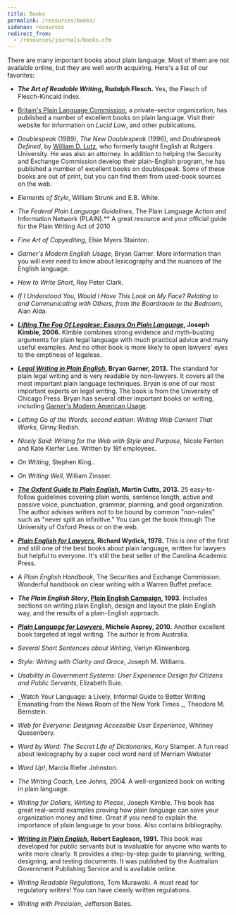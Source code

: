 ```yaml
---
title: Books
permalink: /resources/books/
sidenav: resources
redirect_from:
  - /resources/journals/books.cfm
---
```


There are many important books about plain language. Most of them are not available online, but they are well worth acquiring. Here's a list of our favorites:

- **_The Art of Readable Writing_, Rudolph Flesch.** Yes, the Flesch of Flesch-Kincaid index.

- [Britain's Plain Language Commission](https://www.clearest.co.uk/books), a private-sector organization, has published a number of excellent books on plain language. Visit their website for information on _Lucid Law_, and other publications.

- _Doublespeak_ (1989), _The New Doublespeak_ (1996), and _Doublespeak Defined_, by [William D. Lutz](https://en.wikipedia.org/wiki/William_D._Lutz), who formerly taught English at Rutgers University. He was also an attorney. In addition to helping the Security and Exchange Commission develop their plain-English program, he has published a number of excellent books on doublespeak. Some of these books are out of print, but you can find them from used-book sources on the web.

- _Elements of Style_, William Strunk and E.B. White.

- _The Federal Plain Language Guidelines_, The Plain Language Action and Information Network (PLAIN).** A great resource and your official guide for the Plain Writing Act of 2010

- _Fine Art of Copyediting_, Elsie Myers Stainton.

- _Garner's Modern English Usage_, Bryan Garner. More information than you will ever need to know about lexicography and the nuances of the English language.

- _How to Write Short_, Roy Peter Clark.

- _If I Understood You, Would I Have This Look on My Face? Relating to and Communicating with Others, from the Boardroom to the Bedroom_, Alan Alda.

- **_[Lifting The Fog Of Legalese: Essays On Plain Language](http://www.cap-press.com/books/isbn/9781594602122/Lifting-the-Fog-of-Legalese)_, Joseph Kimble, 2006.** Kimble combines strong evidence and myth-busting arguments for plain legal language with much practical advice and many useful examples. And no other book is more likely to open lawyers' eyes to the emptiness of legalese.

- **_[Legal Writing in Plain English](http://press.uchicago.edu/ucp/books/book/chicago/L/bo15506966.html)_, Bryan Garner, 2013.** The standard for plain legal writing and is very readable by non-lawyers. It covers all the most important plain language techniques. Bryan is one of our most important experts on legal writing. The book is from the University of Chicago Press. Bryan has several other important books on writing, including [Garner's Modern American Usage](https://global.oup.com/academic/product/garners-modern-english-usage-9780190491482?cc=us&lang=en&).

- _Letting Go of the Words, second edition: Writing Web Content That Works_, Ginny Redish.

- _Nicely Said: Writing for the Web with Style and Purpose_, Nicole Fenton and Kate Kierfer Lee. Written by 18f employees.

- _On Writing_, Stephen King..

- _On Writing Well_, William Zinsser.

- **_[The Oxford Guide to Plain English](https://global.oup.com/academic/product/oxford-guide-to-plain-english-9780199669172?cc=us&lang=en&)_, Martin Cutts, 2013.** 25 easy-to-follow guidelines covering plain words, sentence length, active and passive voice, punctuation, grammar, planning, and good organization. The author advises writers not to be bound by common "non-rules" such as "never split an infinitive." You can get the book through The University of Oxford Press or on the web.

- **_[Plain English for Lawyers](http://scholarship.law.berkeley.edu/cgi/viewcontent.cgi?article=2362&context=californialawreview)_, Richard Wydick, 1978.** This is one of the first and still one of the best books about plain language, written for lawyers but helpful to everyone. It's still the best seller of the Carolina Academic Press.

- _A Plain English Handbook_, The Securities and Exchange Commission. Wonderful handbook on clear writing with a Warren Buffet preface.

- **_The Plain English Story_, [Plain English Campaign](http://www.plainenglish.co.uk/), 1993.** Includes sections on writing plain English, design and layout the plain English way, and the results of a plain-English approach.

- **_[Plain Language for Lawyers](http://www.federationpress.com.au/bookstore/book.asp?isbn=9781862877757)_, Michele Asprey, 2010.** Another excellent book targeted at legal writing. The author is from Australia.

- _Several Short Sentences about Writing_, Verlyn Klinkenborg.

- _Style: Writing with Clarity and Grace_, Joseph M. Williams.

- _Usability in Government Systems: User Experience Design for Citizens and Public Servants_, Elizabeth Buie.

- _Watch Your Language: a Lively, Informal Guide to Better Writing Emanating from the News Room of the New York Times _, Theodore M. Bernstein.

- _Web for Everyone: Designing Accessible User Experience_, Whitney Quesenbery.

- _Word by Word: The Secret Life of Dictionaries_, Kory Stamper. A fun read about lexicography by a super cool word nerd of Merriam Webster

- _Word Up!_, Marcia Riefer Johnston.

- _The Writing Coach_, Lee Johns, 2004. A well-organized book on writing in plain language.

- _Writing for Dollars, Writing to Please_, Joseph Kimble. This book has great real-world examples proving how plain language can save your organization money and time.  Great if you need to explain the importance of plain language to your boss.  Also contains bibliography.

- **_[Writing in Plain English](https://ninglun.files.wordpress.com/2007/11/writinginplainenglish.pdf)_, Robert Eagleson, 1991.** This book was developed for public servants but is invaluable for anyone who wants to write more clearly. It provides a step-by-step guide to planning, writing, designing, and testing documents. It was published by the Australian Government Publishing Service and is available online.

- _Writing Readable Regulations_, Tom Murawski. A must read for regulatory writers! You can have clearly written regulations.

- _Writing with Precision_, Jefferson Bates.
